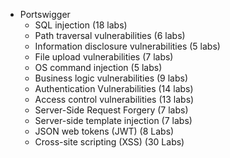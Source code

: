 - Portswigger
   - SQL injection (18 labs)
   - Path traversal vulnerabilities (6 labs)
   - Information disclosure vulnerabilities (5 labs)
   - File upload vulnerabilities (7 labs)
   - OS command injection (5 labs)
   - Business logic vulnerabilities (9 labs)
   - Authentication Vulnerabilities (14 labs)
   - Access control vulnerabilities (13 labs)
   - Server-Side Request Forgery (7 labs)
   - Server-side template injection (7 labs)
   - JSON web tokens (JWT) (8 Labs)
   - Cross-site scripting (XSS) (30 Labs)
